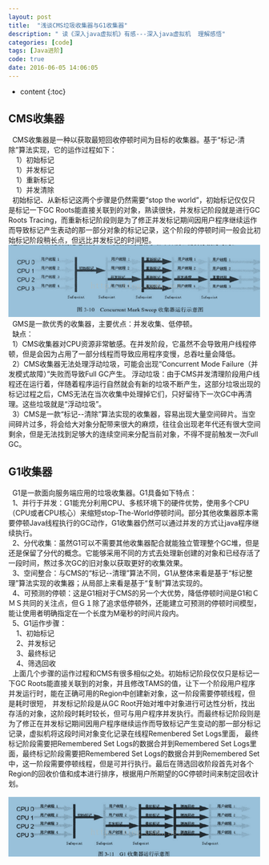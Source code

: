 ```yaml
---
layout: post
title:  "浅谈CMS垃圾收集器与G1收集器"
description: " 读《深入java虚拟机》有感---深入java虚拟机  理解感悟"
categories: [code]
tags: [Java进阶]
code: true
date: 2016-06-05 14:06:05
---
```


* content
{:toc}

## CMS收集器
  &nbsp;&nbsp;CMS收集器是一种以获取最短回收停顿时间为目标的收集器。基于“标记-清除”算法实现，它的运作过程如下：<br/>
  &nbsp;&nbsp;&nbsp;&nbsp;1）初始标记<br/>
  &nbsp;&nbsp;&nbsp;&nbsp;1）并发标记<br/>
  &nbsp;&nbsp;&nbsp;&nbsp;1）重新标记<br/>
  &nbsp;&nbsp;&nbsp;&nbsp;1）并发清除<br/>
  &nbsp;&nbsp;初始标记、从新标记这两个步骤是仍然需要“stop the world”，初始标记仅仅只是标记一下GC Roots能直接关联到的对象，熟读很快，并发标记阶段就是进行GC Roots Tracing，而重新标记阶段则是为了修正并发标记期间因用户程序继续运作而导致标记产生表动的那一部分对象的标记记录，这个阶段的停顿时间一般会比初始标记阶段稍长点，但远比并发标记的时间短。
  ![清除过程](/img/GC1.png)<br/>
  &nbsp;&nbsp;GMS是一款优秀的收集器，主要优点：并发收集、低停顿。<br/>
  &nbsp;&nbsp;缺点：<br/>
  &nbsp;&nbsp;1）CMS收集器对CPU资源非常敏感。在并发阶段，它虽然不会导致用户线程停顿，但是会因为占用了一部分线程而导致应用程序变慢，总吞吐量会降低。<br/>
  &nbsp;&nbsp;2）CMS收集器无法处理浮动垃圾，可能会出现“Concurrent Mode Failure（并发模式故障）”失败而导致Full GC产生。
浮动垃圾：由于CMS并发清理阶段用户线程还在运行着，伴随着程序运行自然就会有新的垃圾不断产生，这部分垃圾出现的标记过程之后，CMS无法在当次收集中处理掉它们，只好留待下一次GC中再清理。这些垃圾就是“浮动垃圾”。<br/>
  &nbsp;&nbsp;3）CMS是一款“标记--清除”算法实现的收集器，容易出现大量空间碎片。当空间碎片过多，将会给大对象分配带来很大的麻烦，往往会出现老年代还有很大空间剩余，但是无法找到足够大的连续空间来分配当前对象，不得不提前触发一次Full GC。

## G1收集器
  &nbsp;&nbsp;G1是一款面向服务端应用的垃圾收集器。G1具备如下特点：<br/>
  &nbsp;&nbsp;1、并行于并发：G1能充分利用CPU、多核环境下的硬件优势，使用多个CPU（CPU或者CPU核心）来缩短stop-The-World停顿时间。部分其他收集器原本需要停顿Java线程执行的GC动作，G1收集器仍然可以通过并发的方式让java程序继续执行。<br/>
  &nbsp;&nbsp;2、分代收集：虽然G1可以不需要其他收集器配合就能独立管理整个GC堆，但是还是保留了分代的概念。它能够采用不同的方式去处理新创建的对象和已经存活了一段时间，熬过多次GC的旧对象以获取更好的收集效果。<br/>
  &nbsp;&nbsp;3、空间整合：与CMS的“标记--清理”算法不同，G1从整体来看是基于“标记整理”算法实现的收集器；从局部上来看是基于“复制”算法实现的。<br/>
  &nbsp;&nbsp;4、可预测的停顿：这是G1相对于CMS的另一个大优势，降低停顿时间是G1和ＣＭＳ共同的关注点，但Ｇ１除了追求低停顿外，还能建立可预测的停顿时间模型，能让使用者明确指定在一个长度为M毫秒的时间片段内。<br/>
  &nbsp;&nbsp;5、G1运作步骤：<br/>
  &nbsp;&nbsp;&nbsp;&nbsp;1、初始标记<br/>
  &nbsp;&nbsp;&nbsp;&nbsp;2、并发标记<br/>
  &nbsp;&nbsp;&nbsp;&nbsp;3、最终标记<br/>
  &nbsp;&nbsp;&nbsp;&nbsp;4、筛选回收<br/>
  &nbsp;&nbsp;上面几个步骤的运作过程和CMS有很多相似之处。初始标记阶段仅仅只是标记一下GC Roots能直接关联到的对象，并且修改TAMS的值，让下一个阶段用户程序并发运行时，能在正确可用的Region中创建新对象，这一阶段需要停顿线程，但是耗时很短，
并发标记阶段是从GC Root开始对堆中对象进行可达性分析，找出存活的对象，这阶段时耗时较长，但可与用户程序并发执行。而最终标记阶段则是为了修正在并发标记期间因用户程序继续运作而导致标记产生变动的那一部分标记记录，虚拟机将这段时间对象变化记录在线程Remenbered Set Logs里面，
最终标记阶段需要把Remembered Set Logs的数据合并到Remembered Set Logs里面，最终标记阶段需要把Remembered Set Logs的数据合并到Remembered Set中，这一阶段需要停顿线程，但是可并行执行。最后在筛选回收阶段首先对各个Region的回收价值和成本进行排序，根据用户所期望的GC停顿时间来制定回收计划。<br/>
  &nbsp;&nbsp;![清除过程](/img/GC2.png)